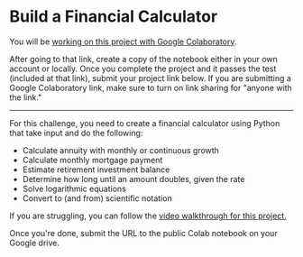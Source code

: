 Build a Financial Calculator
============================

You will be [working on this project with Google Colaboratory](https://colab.research.google.com/drive/1zUAVAkwyjat4Z-8nfrajM1ut9UcO18We?usp=sharing).

After going to that link, create a copy of the notebook either in your own account or locally. Once you complete the project and it passes the test (included at that link), submit your project link below. If you are submitting a Google Colaboratory link, make sure to turn on link sharing for "anyone with the link."

* * *

For this challenge, you need to create a financial calculator using Python that take input and do the following:

*   Calculate annuity with monthly or continuous growth
*   Calculate monthly mortgage payment
*   Estimate retirement investment balance
*   Determine how long until an amount doubles, given the rate
*   Solve logarithmic equations
*   Convert to (and from) scientific notation

If you are struggling, you can follow the [video walkthrough for this project.](https://www.youtube.com/embed/c2AhGd6srJ0)

Once you're done, submit the URL to the public Colab notebook on your Google drive.
